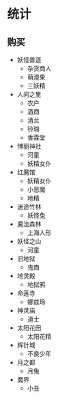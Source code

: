 # 统计

## 购买

- 妖怪兽道
  - 杂货商人
  - 萌澄果
  - 三妖精
- 人间之里
  - 农户
  - 酒商
  - 清兰
  - 铃瑚
  - 香霖堂
- 博丽神社
  - 河童
  - 妖精女仆
- 红魔馆
  - 妖精女仆
  - 小恶魔
  - 地精
- 迷途竹林
  - 妖怪兔
- 魔法森林
  - 上海人形
- 妖怪之山
  - 河童
- 旧地狱
  - 鬼商
- 地灵殿
  - 地狱鸦
- 命莲寺
  - 娜兹玲
- 神灵庙
  - 道士
- 太阳花田
  - 太阳花精
- 辉针城
  - 不良少年
- 月之都
  - 月兔
- 魔界
  - 小丑
